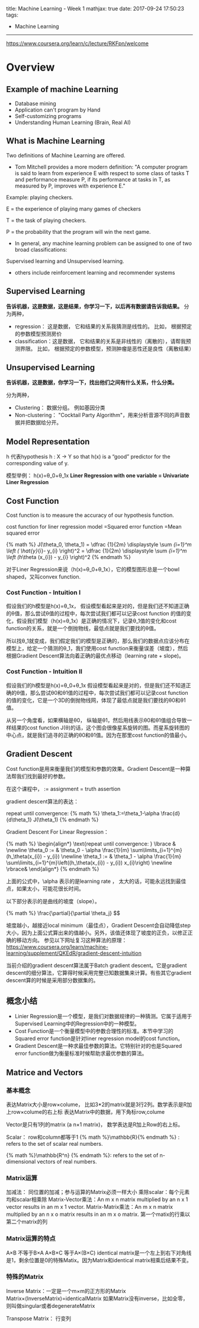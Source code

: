 title: Machine Learning - Week 1
mathjax: true
date: 2017-09-24 17:50:23
tags:
- Machine Learning
---



https://www.coursera.org/learn/c/lecture/RKFpn/welcome


# Overview

## Example of machine Learning

 * Database mining
 * Application can't program by Hand
 * Self-customizing programs
 * Understanding Human Learning (Brain, Real AI)

## What is Machine Learning

Two definitions of Machine Learning are offered.

* Tom Mitchell provides a more modern definition: "A computer program is said to learn from experience E with respect to some class of tasks T and performance measure P, if its performance at tasks in T, as measured by P, improves with experience E."

Example: playing checkers.

E = the experience of playing many games of checkers

T = the task of playing checkers.

P = the probability that the program will win the next game.

* In general, any machine learning problem can be assigned to one of two broad classifications:

Supervised learning and Unsupervised learning.

* others include reinforcement learning and recommender systems


## Supervised Learning

__告诉机器，这是数据，这是结果，你学习一下，以后再有数据请告诉我结果。__
分为两种，
   * regression： 这是数据， 它和结果的关系我猜测是线性的。
     比如， 根据预定的参数模型预测房价
   * classification：这是数据， 它和结果的关系是非线性的（离散的），请帮我预测界限。
     比如， 根据预定的参数模型，预测肿瘤是恶性还是良性（离散结果）

## Unsupervised Learning

__告诉机器，这是数据，你学习一下，找出他们之间有什么关系，什么分类。__

分为两种，
   * Clustering： 数据分组。 例如基因分类
   * Non-clustering： "Cocktail Party Algorithm"，用来分析音源不同的声音数据并把数据给分开。

## Model Representation

h 代表hypothesis
h : X → Y so that h(x) is a “good” predictor for the corresponding value of y.

模型举例：
h(x)=θ_0+θ_1x
__Liner Regression with one variable = Univariate Liner Regression__



## Cost Function

Cost function is to measure the accuracy of our hypothesis function.

cost function for liner regression model
=Squared error function
=Mean squared error


{% math %}
J(\theta_0, \theta_1) = \dfrac {1}{2m} \displaystyle \sum _{i=1}^m \left ( \hat{y}_{i}- y_{i} \right)^2 = \dfrac {1}{2m} \displaystyle \sum _{i=1}^m \left (h_\theta (x_{i}) - y_{i} \right)^2
{% endmath  %}

对于Liner Regression来说（h(x)=θ_0+θ_1x），它的模型图形总是一个bowl shaped，又叫convex function.

### Cost Function - Intuition I

假设我们的h模型是h(x)=θ_1x，
假设模型看起来是对的，但是我们还不知道正确的θ值，那么尝试θ值的过程中，每次尝试我们都可以记录cost function 的值的变化，假设我们模型（h(x)=θ_1x）是正确的情况下，记录θ_1值的变化和cost function的关系，就是一个倒抛物线，最低点就是我们要找的θ值。

所以找θ_1就变成，我们假定我们的模型是正确的，那么我们的数据点应该分布在模型上，给定一个猜测的θ_1，我们使用cost function来衡量误差（坡度），然后根据Gradient Descent算法向着正确的最优点移动（learning rate + slope)。



### Cost Function - Intuition II
假设我们的h模型是h(x)=θ_0+θ_1x
假设模型看起来是对的，但是我们还不知道正确的θ值，那么尝试θ0和θ1值的过程中，每次尝试我们都可以记录cost function 的值的变化，它是一个3D的倒抛物线网，体现了最低点就是我们要找的θ0和θ1值。

从另一个角度看，如果横轴是θ0， 纵轴是θ1，然后用线表示θ0和θ1值组合导致一样结果的cost function J(θ)的话，这个图会很像星系旋转的图。而星系旋转图的中心点，就是我们追寻的正确的θ0和θ1值。因为在那里cost function的值最小。

## Gradient Descent

Cost function是用来衡量我们的模型和参数的效果。Gradient Descent是一种算法帮我们找到最好的参数。

在这个课程中，
:= assignment
= truth assertion

gradient descent算法的表达：

repeat until convergence:
{% math %}
\theta_1:=\theta_1-\alpha \frac{d}{d\theta_1} J(\theta_1)
{% endmath %}


Gradient Descent For Linear Regression：

{% math %}
\begin{align*} \text{repeat until convergence: } \lbrace & \newline \theta_0 := & \theta_0 - \alpha \frac{1}{m} \sum\limits_{i=1}^{m}(h_\theta(x_{i}) - y_{i}) \newline \theta_1 := & \theta_1 - \alpha \frac{1}{m} \sum\limits_{i=1}^{m}\left((h_\theta(x_{i}) - y_{i}) x_{i}\right) \newline \rbrace& \end{align*}
{% endmath  %}

上面的公式中，\alpha 表示的是learning rate ， 太大的话，可能永远找到最佳点，如果太小，可能花很长时间。

以下部分表示的是曲线的坡度（slope）。

{% math %}
\frac{\partial}{\partial \theta_j}
$$

坡度越小，越接近local minimum（最佳点），Gradient Descent会自动降低step大小，因为上面公式算出来的值越小。另外，该值还体现了坡度的正负，以修正正确的移动方向。
参见以下网址复习这种算法的原理：
https://www.coursera.org/learn/machine-learning/supplement/QKEdR/gradient-descent-intuition



当前介绍的gradient descent算法属于Batch gradient descent。它是gradient descent的细分算法，它算得时候采用完整已知数据集来计算。有些其它gradient descent算的时候是采用部分数据集的。



## 概念小结

* Linier Regression是一个模型，是我们对数据规律的一种猜测。它属于适用于Supervised Learning中的Regression中的一种模型。
* Cost Function是一个衡量模型中的参数合理性的标准。本节中学习的Squared error function是针对liner regression model的cost function。
* Gradient Descent是一种求最佳参数的算法。它特别针对的也是Squared error function做为衡量标准时候帮助求最优参数的算法。

## Matrice and Vectors

### 基本概念

表达Matrix大小是row×colume， 比如3*2的matrix就是3行2列。数学表示是R加上row×colume的右上标
表达Matrix中的数据，用下角标row,colume

Vector是只有1列的matrix (a n×1 matrix)， 数学表达是R加上Row的右上标。

Scalar： row和column都等于1
{% math %}\mathbb{R}{% endmath  %} : refers to the set of scalar real numbers.

{% math %}\mathbb{R^n} {% endmath  %}: refers to the set of n-dimensional vectors of real numbers.

### Matrix运算

加减法： 同位置的加减；参与运算的Matrix必须一样大小
乘除scalar：每个元素均和scalar相乘除
Matrix-Vector乘法：An m x n matrix multiplied by an n x 1 vector results in an m x 1 vector.
Matrix-Matrix乘法：An m x n matrix multiplied by an n x o matrix results in an m x o matrix.
第一个matix的行乘以第二个matrix的列

### Matrix运算的特点
A×B 不等于B×A
A×B×C 等于A×(B×C)
identical matrix是一个左上到右下对角线是1，剩余位置是0的特殊Matix。因为Matrix和identical matrix相乘后结果不变。

### 特殊的Matrix
Inverse Matrix：一定是一个m×m的正方形的Matrix
Matrix×(InverseMatrix)=identicalMatrix
如果Matrix没有inverse，比如全零，则叫做singular或者degenerateMatrix

Transpose Matrix： 行变列
